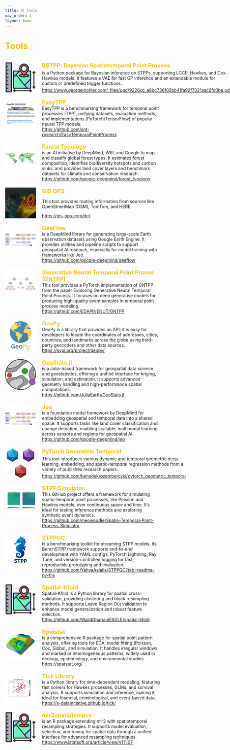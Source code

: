 ```yaml
---
title: 🟡 Tools
nav_order: 4
layout: home
---
```


<h1 style="color:rgb(255, 191, 0);">Tools</h1>
<br>

<div style="max-width: 100%;">
  <!-- START -->
<div style="display: flex; justify-content: space-between; align-items: stretch; margin-bottom: 20px;">
    <div style="display: flex; align-items: stretch;">
      <img src="/assets/images/thumb/spatial.jpg" alt="Logo" style="width: 100px; height: 100px; margin-right: 20px;">
      <div style="flex-grow: 1; display: flex; flex-direction: column; justify-content: space-between;">
        <p style="margin: 0; color: rgb(255, 191, 0); font-size: 1.3em; font-weight: bold;">BSTPP: Bayesian Spatiotemporal Point Process</p>
        <p style="margin: 0;">is a Python package for Bayesian inference on STPPs, supporting LGCP, Hawkes, and Cox-Hawkes models. It features a VAE for fast GP inference and an extendable module for custom or predefined trigger functions.</p>
        <p style="margin: 0;"><a href="https://www.georgemohler.com/_files/ugd/9226cc_a9bc736f02bb41fa92f7021aac6fc0be.pdf"><i class="fa-regular fa-file-pdf"></i>https://www.georgemohler.com/_files/ugd/9226cc_a9bc736f02bb41fa92f7021aac6fc0be.pdf</a> </p>
      </div>
    </div>
    <!-- <div style="color: lightgray; align-self: flex-start; margin-left: 10px; white-space: nowrap; font-size: 200%;">2022</div>  -->
  </div>

<div style="display: flex; justify-content: space-between; align-items: stretch; margin-bottom: 20px;">
    <div style="display: flex; align-items: stretch;">
      <img src="/assets/images/thumb/EasyTPP.jpg" alt="Logo" style="width: 100px; height: 100px; margin-right: 20px;">
      <div style="flex-grow: 1; display: flex; flex-direction: column; justify-content: space-between;">
        <p style="margin: 0; color: rgb(255, 191, 0); font-size: 1.3em; font-weight: bold;">EasyTPP</p>
        <p style="margin: 0;">EasyTPP is a benchmarking framework for temporal point processes (TPP), unifying datasets, evaluation methods, and implementations (PyTorch/TensorFlow) of popular neural TPP models.</p>
        <p style="margin: 0;"><a href="https://github.com/ant-research/EasyTemporalPointProcess"><i class="fa-regular fa-file-pdf"></i>https://github.com/ant-research/EasyTemporalPointProcess</a> </p>
      </div>
    </div>
    <!-- <div style="color: lightgray; align-self: flex-start; margin-left: 10px; white-space: nowrap; font-size: 200%;">2022</div>  -->
  </div>

<div style="display: flex; justify-content: space-between; align-items: stretch; margin-bottom: 20px;">
    <div style="display: flex; align-items: stretch;">
      <img src="/assets/images/thumb/ForestTypology.jpg" alt="Logo" style="width: 100px; height: 100px; margin-right: 20px;">
      <div style="flex-grow: 1; display: flex; flex-direction: column; justify-content: space-between;">
        <p style="margin: 0; color: rgb(255, 191, 0); font-size: 1.3em; font-weight: bold;">Forest Typology</p>
        <p style="margin: 0;">is an AI initiative by DeepMind, WRI, and Google to map and classify global forest types. It estimates forest composition, identifies biodiversity hotspots and carbon sinks, and provides land cover layers and benchmark datasets for climate and conservation research.</p>
        <p style="margin: 0;"><a href="https://github.com/google-deepmind/forest_typology"><i class="fa-regular fa-file-pdf"></i>https://github.com/google-deepmind/forest_typology</a> </p>
      </div>
    </div>
    <!-- <div style="color: lightgray; align-self: flex-start; margin-left: 10px; white-space: nowrap; font-size: 200%;">2022</div>  -->
  </div>

<div style="display: flex; justify-content: space-between; align-items: stretch; margin-bottom: 20px;">
    <div style="display: flex; align-items: stretch;">
      <img src="/assets/images/thumb/GIS_OPS.jpg" alt="Logo" style="width: 100px; height: 100px; margin-right: 20px;">
      <div style="flex-grow: 1; display: flex; flex-direction: column; justify-content: space-between;">
        <p style="margin: 0; color: rgb(255, 191, 0); font-size: 1.3em; font-weight: bold;">GIS OPS</p>
        <p style="margin: 0;">This tool provides routing information from sources like OpenStreetMap (OSM), TomTom, and HERE.</p>
        <p style="margin: 0;"><a href="https://gis-ops.com/de/"><i class="fa-regular fa-file-pdf"></i>https://gis-ops.com/de/</a> </p>
      </div>
    </div>
    <!-- <div style="color: lightgray; align-self: flex-start; margin-left: 10px; white-space: nowrap; font-size: 200%;">2022</div>  -->
  </div>

<div style="display: flex; justify-content: space-between; align-items: stretch; margin-bottom: 20px;">
    <div style="display: flex; align-items: stretch;">
      <img src="/assets/images/thumb/WorkflowJeoGeeFlow.jpg" alt="Logo" style="width: 100px; height: 100px; margin-right: 20px;">
      <div style="flex-grow: 1; display: flex; flex-direction: column; justify-content: space-between;">
        <p style="margin: 0; color: rgb(255, 191, 0); font-size: 1.3em; font-weight: bold;">GeeFlow</p>
        <p style="margin: 0;">is a DeepMind library for generating large-scale Earth observation datasets using Google Earth Engine. It provides utilities and pipeline scripts to support geospatial AI research, especially for model training with frameworks like Jeo.</p>
        <p style="margin: 0;"><a href="https://github.com/google-deepmind/geeflow"><i class="fa-regular fa-file-pdf"></i>https://github.com/google-deepmind/geeflow</a> </p>
      </div>
    </div>
    <!-- <div style="color: lightgray; align-self: flex-start; margin-left: 10px; white-space: nowrap; font-size: 200%;">2022</div>  -->
  </div>

<div style="display: flex; justify-content: space-between; align-items: stretch; margin-bottom: 20px;">
    <div style="display: flex; align-items: stretch;">
      <img src="/assets/images/thumb/generative_neural_temporal_point_proces_(gntpp).jpg" alt="Logo" style="width: 100px; height: 100px; margin-right: 20px;">
      <div style="flex-grow: 1; display: flex; flex-direction: column; justify-content: space-between;">
        <p style="margin: 0; color: rgb(255, 191, 0); font-size: 1.3em; font-weight: bold;">Generative Neural Temporal Point Proces (GNTPP)</p>
        <p style="margin: 0;">This tool provides a PyTorch implementation of GNTPP from the paper Exploring Generative Neural Temporal Point Process. It focuses on deep generative models for producing high-quality event samples in temporal point process modeling.</p>
        <p style="margin: 0;"><a href="https://github.com/EDAPINENUT/GNTPP"><i class="fa-regular fa-file-pdf"></i>https://github.com/EDAPINENUT/GNTPP</a> </p>
      </div>
    </div>
    <!-- <div style="color: lightgray; align-self: flex-start; margin-left: 10px; white-space: nowrap; font-size: 200%;">2022</div>  -->
  </div>

<div style="display: flex; justify-content: space-between; align-items: stretch; margin-bottom: 20px;">
    <div style="display: flex; align-items: stretch;">
      <img src="/assets/images/thumb/geopy.jpg" alt="Logo" style="width: 100px; height: 100px; margin-right: 20px;">
      <div style="flex-grow: 1; display: flex; flex-direction: column; justify-content: space-between;">
        <p style="margin: 0; color: rgb(255, 191, 0); font-size: 1.3em; font-weight: bold;">GeoPy</p>
        <p style="margin: 0;">GeoPy is a library that provides an API; it is easy for developers to locate the coordinates of addresses, cities, countries, and landmarks across the globe using third-party geocoders and other data sources.</p>
        <p style="margin: 0;"><a href="https://pypi.org/project/geopy/"><i class="fa-regular fa-file-pdf"></i>https://pypi.org/project/geopy/</a> </p>
      </div>
    </div>
    <!-- <div style="color: lightgray; align-self: flex-start; margin-left: 10px; white-space: nowrap; font-size: 200%;">2022</div>  -->
  </div>

<div style="display: flex; justify-content: space-between; align-items: stretch; margin-bottom: 20px;">
    <div style="display: flex; align-items: stretch;">
      <img src="/assets/images/thumb/GeoStats.jpg" alt="Logo" style="width: 100px; height: 100px; margin-right: 20px;">
      <div style="flex-grow: 1; display: flex; flex-direction: column; justify-content: space-between;">
        <p style="margin: 0; color: rgb(255, 191, 0); font-size: 1.3em; font-weight: bold;">GeoStats.jl</p>
        <p style="margin: 0;">is a Julia-based framework for geospatial data science and geostatistics, offering a unified interface for kriging, simulation, and estimation. It supports advanced geometry handling and high-performance spatial computations.</p>
        <p style="margin: 0;"><a href="https://github.com/JuliaEarth/GeoStats.jl"><i class="fa-regular fa-file-pdf"></i>https://github.com/JuliaEarth/GeoStats.jl</a> </p>
      </div>
    </div>
    <!-- <div style="color: lightgray; align-self: flex-start; margin-left: 10px; white-space: nowrap; font-size: 200%;">2022</div>  -->
  </div>

<div style="display: flex; justify-content: space-between; align-items: stretch; margin-bottom: 20px;">
    <div style="display: flex; align-items: stretch;">
      <img src="/assets/images/thumb/WorkflowJeoGeeFlow.jpg" alt="Logo" style="width: 100px; height: 100px; margin-right: 20px;">
      <div style="flex-grow: 1; display: flex; flex-direction: column; justify-content: space-between;">
        <p style="margin: 0; color: rgb(255, 191, 0); font-size: 1.3em; font-weight: bold;">Jeo</p>
        <p style="margin: 0;">is a foundation model framework by DeepMind for embedding geospatial and temporal data into a shared space. It supports tasks like land cover classification and change detection, enabling scalable, multimodal learning across sensors and regions for geospatial AI.</p>
        <p style="margin: 0;"><a href="https://github.com/google-deepmind/jeo"><i class="fa-regular fa-file-pdf"></i>https://github.com/google-deepmind/jeo</a> </p>
      </div>
    </div>
    <!-- <div style="color: lightgray; align-self: flex-start; margin-left: 10px; white-space: nowrap; font-size: 200%;">2022</div>  -->
  </div>

<div style="display: flex; justify-content: space-between; align-items: stretch; margin-bottom: 20px;">
    <div style="display: flex; align-items: stretch;">
      <img src="/assets/images/thumb/pytorch_geometric_temporal.jpg" alt="Logo" style="width: 100px; height: 100px; margin-right: 20px;">
      <div style="flex-grow: 1; display: flex; flex-direction: column; justify-content: space-between;">
        <p style="margin: 0; color: rgb(255, 191, 0); font-size: 1.3em; font-weight: bold;">PyTorch Geometric Temporal</p>
        <p style="margin: 0;">This tool introduces various dynamic and temporal geometric deep learning, embedding, and spatio-temporal regression methods from a variety of published research papers.</p>
        <p style="margin: 0;"><a href="https://github.com/benedekrozemberczki/pytorch_geometric_temporal"><i class="fa-regular fa-file-pdf"></i>https://github.com/benedekrozemberczki/pytorch_geometric_temporal</a> </p>
      </div>
    </div>
    <!-- <div style="color: lightgray; align-self: flex-start; margin-left: 10px; white-space: nowrap; font-size: 200%;">2022</div>  -->
  </div>

<div style="display: flex; justify-content: space-between; align-items: stretch; margin-bottom: 20px;">
    <div style="display: flex; align-items: stretch;">
      <img src="/assets/images/thumb/STPPSimulator.jpg" alt="Logo" style="width: 100px; height: 100px; margin-right: 20px;">
      <div style="flex-grow: 1; display: flex; flex-direction: column; justify-content: space-between;">
        <p style="margin: 0; color: rgb(255, 191, 0); font-size: 1.3em; font-weight: bold;">STPP Simulator</p>
        <p style="margin: 0;">This GitHub project offers a framework for simulating spatio-temporal point processes, like Poisson and Hawkes models, over continuous space and time. It’s ideal for testing inference methods and exploring synthetic event dynamics.</p>
        <p style="margin: 0;"><a href="https://github.com/meowoodie/Spatio-Temporal-Point-Process-Simulator"><i class="fa-regular fa-file-pdf"></i>https://github.com/meowoodie/Spatio-Temporal-Point-Process-Simulator</a> </p>
      </div>
    </div>
    <!-- <div style="color: lightgray; align-self: flex-start; margin-left: 10px; white-space: nowrap; font-size: 200%;">2022</div>  -->
  </div>

<div style="display: flex; justify-content: space-between; align-items: stretch; margin-bottom: 20px;">
    <div style="display: flex; align-items: stretch;">
      <img src="/assets/images/thumb/stppgc.jpg" alt="Logo" style="width: 100px; height: 100px; margin-right: 20px;">
      <div style="flex-grow: 1; display: flex; flex-direction: column; justify-content: space-between;">
        <p style="margin: 0; color: rgb(255, 191, 0); font-size: 1.3em; font-weight: bold;">STPPGC</p>
        <p style="margin: 0;">is a benchmarking toolkit for streaming STPP models. Its BenchSTPP framework supports end-to-end development with YAML configs, PyTorch Lightning, Ray Tune, and version-controlled logging for fast, reproducible prototyping and evaluation.</p>
        <p style="margin: 0;"><a href="https://github.com/YahyaAalaila/STPPGC?tab=readme-ov-file"><i class="fa-regular fa-file-pdf"></i>https://github.com/YahyaAalaila/STPPGC?tab=readme-ov-file</a> </p>
      </div>
    </div>
    <!-- <div style="color: lightgray; align-self: flex-start; margin-left: 10px; white-space: nowrap; font-size: 200%;">2022</div>  -->
  </div>

<div style="display: flex; justify-content: space-between; align-items: stretch; margin-bottom: 20px;">
    <div style="display: flex; align-items: stretch;">
      <img src="/assets/images/thumb/spatial.jpg" alt="Logo" style="width: 100px; height: 100px; margin-right: 20px;">
      <div style="flex-grow: 1; display: flex; flex-direction: column; justify-content: space-between;">
        <p style="margin: 0; color: rgb(255, 191, 0); font-size: 1.3em; font-weight: bold;">Spatial-Kfold</p>
        <p style="margin: 0;">Spatial-Kfold is a Python library for spatial cross-validation, providing clustering and block resampling methods. It supports Leave Region Out validation to enhance model generalization and robust feature selection.</p>
        <p style="margin: 0;"><a href="https://github.com/WalidGharianiEAGLE/spatial-kfold"><i class="fa-regular fa-file-pdf"></i>https://github.com/WalidGharianiEAGLE/spatial-kfold</a> </p>
      </div>
    </div>
    <!-- <div style="color: lightgray; align-self: flex-start; margin-left: 10px; white-space: nowrap; font-size: 200%;">2022</div>  -->
  </div>

<div style="display: flex; justify-content: space-between; align-items: stretch; margin-bottom: 20px;">
    <div style="display: flex; align-items: stretch;">
      <img src="/assets/images/thumb/Spatstat.jpg" alt="Logo" style="width: 100px; height: 100px; margin-right: 20px;">
      <div style="flex-grow: 1; display: flex; flex-direction: column; justify-content: space-between;">
        <p style="margin: 0; color: rgb(255, 191, 0); font-size: 1.3em; font-weight: bold;">Spatstat</p>
        <p style="margin: 0;">is a comprehensive R package for spatial point pattern analysis, offering tools for EDA, model fitting (Poisson, Cox, Gibbs), and simulation. It handles irregular windows and marked or inhomogeneous patterns, widely used in ecology, epidemiology, and environmental studies.</p>
        <p style="margin: 0;"><a href="https://spatstat.org/"><i class="fa-regular fa-file-pdf"></i>https://spatstat.org/</a> </p>
      </div>
    </div>
    <!-- <div style="color: lightgray; align-self: flex-start; margin-left: 10px; white-space: nowrap; font-size: 200%;">2022</div>  -->
  </div>

<div style="display: flex; justify-content: space-between; align-items: stretch; margin-bottom: 20px;">
    <div style="display: flex; align-items: stretch;">
      <img src="/assets/images/thumb/Tick.jpg" alt="Logo" style="width: 100px; height: 100px; margin-right: 20px;">
      <div style="flex-grow: 1; display: flex; flex-direction: column; justify-content: space-between;">
        <p style="margin: 0; color: rgb(255, 191, 0); font-size: 1.3em; font-weight: bold;">Tick Library</p>
        <p style="margin: 0;">is a Python library for time-dependent modeling, featuring fast solvers for Hawkes processes, GLMs, and survival analysis. It supports simulation and inference, making it ideal for financial, criminological, and event-based data.</p>
        <p style="margin: 0;"><a href="https://x-datainitiative.github.io/tick/"><i class="fa-regular fa-file-pdf"></i>https://x-datainitiative.github.io/tick/</a> </p>
      </div>
    </div>
    <!-- <div style="color: lightgray; align-self: flex-start; margin-left: 10px; white-space: nowrap; font-size: 200%;">2022</div>  -->
  </div>

<div style="display: flex; justify-content: space-between; align-items: stretch; margin-bottom: 20px;">
    <div style="display: flex; align-items: stretch;">
      <img src="/assets/images/thumb/spatial.jpg" alt="Logo" style="width: 100px; height: 100px; margin-right: 20px;">
      <div style="flex-grow: 1; display: flex; flex-direction: column; justify-content: space-between;">
        <p style="margin: 0; color: rgb(255, 191, 0); font-size: 1.3em; font-weight: bold;">mlr3spatiotempcv</p>
        <p style="margin: 0;">is an R package extending mlr3 with spatiotemporal resampling strategies. It supports model evaluation, selection, and tuning for spatial data through a unified interface for advanced resampling techniques.</p>
        <p style="margin: 0;"><a href="https://www.jstatsoft.org/article/view/v111i07"><i class="fa-regular fa-file-pdf"></i>https://www.jstatsoft.org/article/view/v111i07</a> </p>
      </div>
    </div>
    <!-- <div style="color: lightgray; align-self: flex-start; margin-left: 10px; white-space: nowrap; font-size: 200%;">2022</div>  -->
  </div>
<!-- STOP -->
</div>
